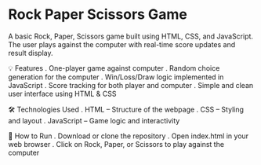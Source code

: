 # Rock Paper Scissors Game
A basic Rock, Paper, Scissors game built using HTML, CSS, and JavaScript. The user plays against the computer with real-time score updates and result display.

💡 Features
. One-player game against computer
. Random choice generation for the computer
. Win/Loss/Draw logic implemented in JavaScript
. Score tracking for both player and computer
. Simple and clean user interface using HTML & CSS

🛠️ Technologies Used
. HTML – Structure of the webpage
. CSS – Styling and layout
. JavaScript – Game logic and interactivity

📂 How to Run
. Download or clone the repository
. Open index.html in your web browser
. Click on Rock, Paper, or Scissors to play against the computer


